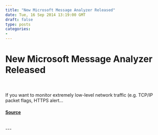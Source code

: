 ```yaml
---
title: "New Microsoft Message Analyzer Released"
date: Tue, 16 Sep 2014 13:19:00 GMT
draft: false
type: posts
categories: 
- 
---
```

# New Microsoft Message Analyzer Released

<br/>

<br/>
If you want to monitor extremely low-level network traffic (e.g. TCP/IP packet flags, HTTPS alert...

#### [Source](https://docs.microsoft.com/archive/blogs/ieinternals/new-microsoft-message-analyzer-released)

<br/>
---
